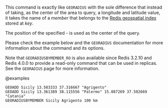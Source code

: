 This command is exactly like `GEORADIUS` with the sole difference that instead of taking, as the center of the area to query, a longitude and latitude value, it takes the name of a _member_ that belongs to the [Redis geospatial index](/docs/data-types/geospatial) stored at _key_.

The position of the specified - is used as the center of the query.

Please check the example below and the `GEORADIUS` documentation for more information about the command and its options.

Note that `GEORADIUSBYMEMBER_RO` is also available since Redis 3.2.10 and Redis 4.0.0 to provide a read-only command that can be used in replicas. See the `GEORADIUS` page for more information.

@examples

```cli
GEOADD Sicily 13.583333 37.316667 "Agrigento"
GEOADD Sicily 13.361389 38.115556 "Palermo" 15.087269 37.502669 "Catania"
GEORADIUSBYMEMBER Sicily Agrigento 100 km
```
